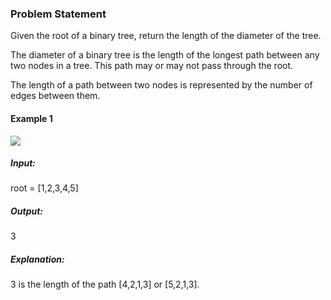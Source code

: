 ### Problem Statement

Given the root of a binary tree, return the length of the diameter of the tree.

The diameter of a binary tree is the length of the longest path between any two nodes in a tree. This path may or may not pass through the root.

The length of a path between two nodes is represented by the number of edges between them.

#### Example 1

![](https://assets.leetcode.com/uploads/2021/03/06/diamtree.jpg)

##### Input:
root = [1,2,3,4,5]
##### Output: 
3
##### Explanation: 
3 is the length of the path [4,2,1,3] or [5,2,1,3].